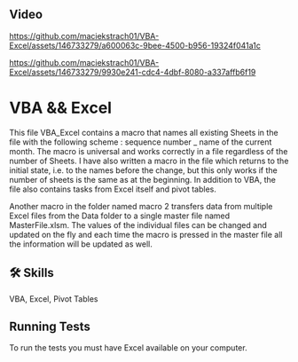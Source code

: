 
## Video

https://github.com/maciekstrach01/VBA-Excel/assets/146733279/a600063c-9bee-4500-b956-19324f041a1c

https://github.com/maciekstrach01/VBA-Excel/assets/146733279/9930e241-cdc4-4dbf-8080-a337affb6f19
# VBA && Excel

This file VBA_Excel contains a macro that names all existing Sheets in the file with the following scheme : sequence number _ name of the current month.
The macro is universal and works correctly in a file regardless of the number of Sheets.
I have also written a macro in the file which returns to the initial state, i.e. to the names before the change, but this only works if the number of sheets is the same as at the beginning.
In addition to VBA, the file also contains tasks from Excel itself and pivot tables.

Another macro in the folder named macro 2 transfers data from multiple Excel files from the Data folder to a single master file named MasterFile.xlsm.
The values of the individual files can be changed and updated on the fly and each time the macro is pressed in the master file all the information will be updated as well.

## 🛠 Skills
VBA, Excel, Pivot Tables

## Running Tests

To run the tests you must have Excel available on your computer.





















